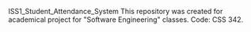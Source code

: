 ISS1_Student_Attendance_System
This repository was created for academical project for "Software Engineering" classes. Code: CSS 342.
